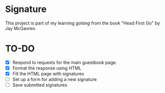 # Signature

This project is part of my learning *golang* from the book "Head First Go" by Jay McGavren.

# TO-DO

- [x] Respond to requests for the main guestbook page.
- [x] Format the response using HTML
- [x] Fill the HTML page with signatures
- [ ] Set up a form for adding a new signature
- [ ] Save submitted signatures
